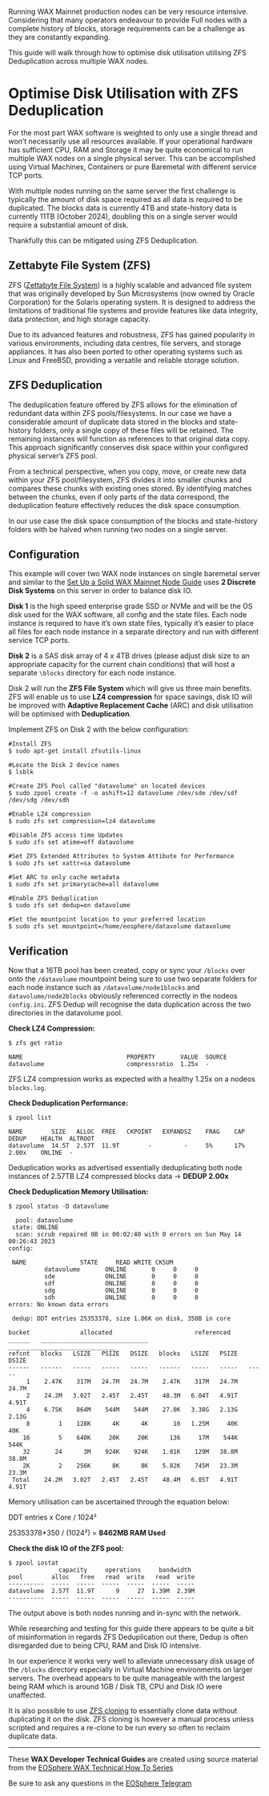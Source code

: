 Running WAX Mainnet production nodes can be very resource intensive. Considering that many operators endeavour to provide Full nodes with a complete history of blocks, storage requirements can be a challenge as they are constantly expanding.

This guide will walk through how to optimise disk utilisation utilising ZFS Deduplication across multiple WAX nodes.

# Optimise Disk Utilisation with ZFS Deduplication

For the most part WAX software is weighted to only use a single thread and won’t necessarily use all resources available. If your operational hardware has sufficient CPU, RAM and Storage it may be quite economical to run multiple WAX nodes on a single physical server. This can be accomplished using Virtual Machines, Containers or pure Baremetal with different service TCP ports.

With multiple nodes running on the same server the first challenge is typically the amount of disk space required as all data is required to be duplicated. The blocks data is currently 4TB and state-history data is currently 11TB (October 2024), doubling this on a single server would require a substantial amount of disk.

Thankfully this can be mitigated using ZFS Deduplication.

## Zettabyte File System (ZFS)

ZFS ([Zettabyte File System](https://docs.oracle.com/cd/E19253-01/819-5461/index.html)) is a highly scalable and advanced file system that was originally developed by Sun Microsystems (now owned by Oracle Corporation) for the Solaris operating system. It is designed to address the limitations of traditional file systems and provide features like data integrity, data protection, and high storage capacity.

Due to its advanced features and robustness, ZFS has gained popularity in various environments, including data centres, file servers, and storage appliances. It has also been ported to other operating systems such as Linux and FreeBSD, providing a versatile and reliable storage solution.

## ZFS Deduplication

The deduplication feature offered by ZFS allows for the elimination of redundant data within ZFS pools/filesystems. In our case we have a considerable amount of duplicate data stored in the blocks and state-history folders, only a single copy of these files will be retained. The remaining instances will function as references to that original data copy. This approach significantly conserves disk space within your configured physical server’s ZFS pool.

From a technical perspective, when you copy, move, or create new data within your ZFS pool/filesystem, ZFS divides it into smaller chunks and compares these chunks with existing ones stored. By identifying matches between the chunks, even if only parts of the data correspond, the deduplication feature effectively reduces the disk space consumption.

In our use case the disk space consumption of the blocks and state-history folders with be halved when running two nodes on a single server.

## Configuration

This example will cover two WAX node instances on single baremetal server and similar to the  [Set Up a Solid WAX Mainnet Node Guide](https://developer.wax.io/operate/wax-infrastructure/wax-mainnet-node.html)  uses  **2 Discrete Disk Systems** on this server  in order to balance disk IO.

**Disk 1** is the high speed enterprise grade SSD or NVMe and will be the OS disk used for the WAX software, all config and the state files. Each node instance is required to have it’s own state files, typically it’s easier to place all files for each node instance in a separate directory and run with different service TCP ports.

**Disk 2**  is a SAS disk array of 4 x 4TB drives (please adjust disk size to an appropriate capacity for the current chain conditions) that will host a separate  `\blocks`  directory for each node instance.

Disk 2 will run the  **ZFS File System** which will give us three main benefits. ZFS will enable us to use  **LZ4 compression** for space savings, disk IO will be improved with  **Adaptive Replacement Cache**  (ARC) and disk utilisation will be optimised with  **Deduplication**.

Implement ZFS on Disk 2 with the below configuration:

```
#Install ZFS  
$ sudo apt-get install zfsutils-linux  
  
#Locate the Disk 2 device names  
$ lsblk  
  
#Create ZFS Pool called "datavolume" on located devices  
$ sudo zpool create -f -o ashift=12 datavolume /dev/sde /dev/sdf /dev/sdg /dev/sdh  
  
#Enable LZ4 compression  
$ sudo zfs set compression=lz4 datavolume  
  
#Disable ZFS access time Updates  
$ sudo zfs set atime=off datavolume  
  
#Set ZFS Extended Attributes to System Attibute for Performance  
$ sudo zfs set xattr=sa datavolume  
  
#Set ARC to only cache metadata  
$ sudo zfs set primarycache=all datavolume  
  
#Enable ZFS Deduplication  
$ sudo zfs set dedup=on datavolume  
  
#Set the mountpoint location to your preferred location  
$ sudo zfs set mountpoint=/home/eosphere/datavolume datavolume  
```

## Verification

Now that a 16TB pool has been created, copy or sync your  `/blocks`  over onto the  `/datavolume`  mountpoint being sure to use two separate folders for each node instance such as  `/datavolume/node1blocks`  and  `datavolume/node2blocks`  obviously referenced correctly in the nodeos  `config.ini`. ZFS Dedup will recognise the data duplication across the two directories in the datavolume pool.

**Check LZ4 Compression:**

```
$ zfs get ratio  
  
NAME                             PROPERTY       VALUE  SOURCE  
datavolume                       compressratio  1.25x  -
```

ZFS LZ4 compression works as expected with a healthy 1.25x on a nodeos  `blocks.log`.

**Check Deduplication Performance:**

```
$ zpool list  
  
NAME        SIZE   ALLOC  FREE   CKPOINT   EXPANDSZ    FRAG    CAP  DEDUP    HEALTH  ALTROOT  
datavolume  14.5T  2.57T  11.9T        -         -     5%      17%  2.00x    ONLINE  -
```

Deduplication works as advertised essentially deduplicating both node instances of 2.57TB LZ4 compressed blocks data ->  **DEDUP 2.00x**

**Check Deduplication Memory Utilisation:**

```
$ zpool status -D datavolume  
  
  pool: datavolume  
 state: ONLINE  
  scan: scrub repaired 0B in 00:02:40 with 0 errors on Sun May 14 00:26:43 2023  
config:  
  
 NAME               STATE     READ WRITE CKSUM  
          datavolume       ONLINE       0     0     0  
          sde              ONLINE       0     0     0  
          sdf              ONLINE       0     0     0  
          sdg              ONLINE       0     0     0  
          sdh              ONLINE       0     0     0  
errors: No known data errors  
  
 dedup: DDT entries 25353378, size 1.06K on disk, 350B in core  
  
bucket              allocated                       referenced            
______   ______________________________   ______________________________  
refcnt   blocks   LSIZE   PSIZE   DSIZE   blocks   LSIZE   PSIZE   DSIZE  
------   ------   -----   -----   -----   ------   -----   -----   -----  
     1    2.47K    317M   24.7M   24.7M    2.47K    317M   24.7M   24.7M  
     2    24.2M   3.02T   2.45T   2.45T    48.3M   6.04T   4.91T   4.91T  
     4    6.75K    864M    544M    544M    27.0K   3.38G   2.13G   2.13G  
     8        1    128K      4K      4K       10   1.25M     40K     40K  
    16        5    640K     20K     20K      136     17M    544K    544K  
    32       24      3M    924K    924K    1.01K    129M   38.8M   38.8M  
    2K        2    256K      8K      8K    5.82K    745M   23.3M   23.3M  
 Total    24.2M   3.02T   2.45T   2.45T    48.4M   6.05T   4.91T   4.91T
```

Memory utilisation can be ascertained through the equation below:

DDT entries x Core / 1024²

25353378*350 / (1024²) =  **8462MB RAM Used**

**Check the disk IO of the ZFS pool:**

```
$ zpool iostat  
              capacity     operations     bandwidth   
pool        alloc   free   read  write   read  write  
----------  -----  -----  -----  -----  -----  -----  
datavolume  2.57T  11.9T      9     27  1.39M  2.39M  
----------  -----  -----  -----  -----  -----  -----
```

The output above is both nodes running and in-sync with the network.

While researching and testing for this guide there appears to be quite a bit of misinformation in regards ZFS Deduplication out there, Dedup is often disregarded due to being CPU, RAM and Disk IO intensive.

In our experience it works very well to alleviate unnecessary disk usage of the  `/blocks`  directory especially in Virtual Machine environments on larger servers. The overhead appears to be quite manageable with the largest being RAM which is around 1GB / Disk TB, CPU and Disk IO were unaffected.

It is also possible to use  [ZFS cloning](https://docs.oracle.com/cd/E19253-01/819-5461/gbcxz/index.html)  to essentially clone data without duplicating it on the disk. ZFS cloning is however a manual process unless scripted and requires a re-clone to be run every so often to reclaim duplicate data.

---

These **WAX Developer Technical Guides** are created using source material from the [EOSphere WAX Technical How To Series](https://medium.com/eosphere/wax-technical-how-to/home)

Be sure to ask any questions in the  [EOSphere Telegram](https://t.me/eosphere_io)
